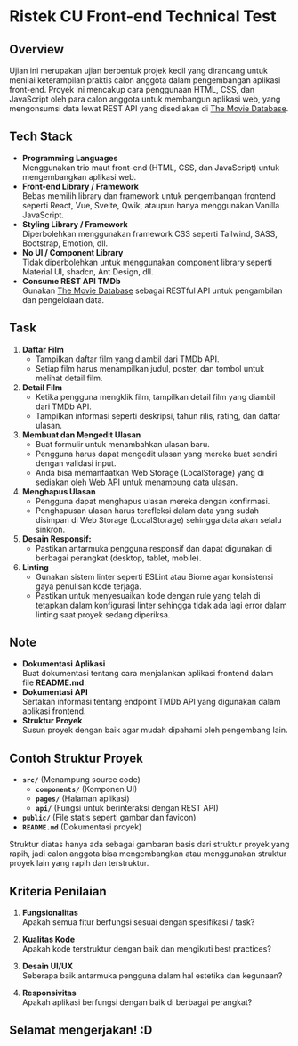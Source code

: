 # Ristek CU Front-end Technical Test

## Overview


Ujian ini merupakan ujian berbentuk projek kecil yang dirancang untuk menilai keterampilan praktis calon anggota dalam pengembangan aplikasi front-end. Proyek ini mencakup cara penggunaan HTML, CSS, dan JavaScript oleh para calon anggota untuk membangun aplikasi web, yang mengonsumsi data lewat REST API yang disediakan di [The Movie Database](https://developer.themoviedb.org/docs/getting-started).

## Tech Stack

- **Programming Languages**  
Menggunakan trio maut front-end (HTML, CSS, dan JavaScript) untuk mengembangkan aplikasi web.
- **Front-end Library / Framework**  
Bebas memilih library dan framework untuk pengembangan frontend seperti React, Vue, Svelte, Qwik, ataupun hanya menggunakan Vanilla JavaScript.
- **Styling Library / Framework**  
Diperbolehkan menggunakan framework CSS seperti Tailwind, SASS, Bootstrap, Emotion, dll.
- **No UI / Component Library**  
Tidak diperbolehkan untuk menggunakan component library seperti Material UI, shadcn, Ant Design, dll.
- **Consume REST API TMDb**  
Gunakan [The Movie Database](https://developer.themoviedb.org/docs/getting-started) sebagai RESTful API untuk pengambilan dan pengelolaan data.

## Task

1. **Daftar Film**
    - Tampilkan daftar film yang diambil dari TMDb API.
    - Setiap film harus menampilkan judul, poster, dan tombol untuk melihat detail film.
2. **Detail Film**
    - Ketika pengguna mengklik film, tampilkan detail film yang diambil dari TMDb API.
    - Tampilkan informasi seperti deskripsi, tahun rilis, rating, dan daftar ulasan.
3. **Membuat dan Mengedit Ulasan**
    - Buat formulir untuk menambahkan ulasan baru.
    - Pengguna harus dapat mengedit ulasan yang mereka buat sendiri dengan validasi input.
    - Anda bisa memanfaatkan Web Storage (LocalStorage) yang di sediakan oleh [Web API](https://developer.mozilla.org/en-US/docs/Web/API) untuk menampung data ulasan.
4. **Menghapus Ulasan**
    - Pengguna dapat menghapus ulasan mereka dengan konfirmasi.
    - Penghapusan ulasan harus terefleksi dalam data yang sudah disimpan di Web Storage (LocalStorage) sehingga data akan selalu sinkron.
5. **Desain Responsif:**
    - Pastikan antarmuka pengguna responsif dan dapat digunakan di berbagai perangkat (desktop, tablet, mobile).
6. **Linting** 
    - Gunakan sistem linter seperti ESLint atau Biome agar konsistensi gaya penulisan kode terjaga.
    - Pastikan untuk menyesuaikan kode dengan rule yang telah di tetapkan dalam konfigurasi linter sehingga tidak ada lagi error dalam linting saat proyek sedang diperiksa.

## **Note**

- **Dokumentasi Aplikasi**  
Buat dokumentasi tentang cara menjalankan aplikasi frontend dalam file **README.md**.
- **Dokumentasi API**  
Sertakan informasi tentang endpoint TMDb API yang digunakan dalam aplikasi frontend.
- **Struktur Proyek**  
Susun proyek dengan baik agar mudah dipahami oleh pengembang lain.

## **Contoh Struktur Proyek**


- **`src/`** (Menampung source code)
    - **`components/`** (Komponen UI)
    - **`pages/`** (Halaman aplikasi)
    - **`api/`** (Fungsi untuk berinteraksi dengan REST API)
- **`public/`** (File statis seperti gambar dan favicon)
- **`README.md`** (Dokumentasi proyek)

Struktur diatas hanya ada sebagai gambaran basis dari struktur proyek yang rapih, jadi calon anggota bisa mengembangkan atau menggunakan struktur proyek lain yang rapih dan terstruktur.

## **Kriteria Penilaian**

1. **Fungsionalitas**  
Apakah semua fitur berfungsi sesuai dengan spesifikasi / task?
2. **Kualitas Kode**  
Apakah kode terstruktur dengan baik dan mengikuti best practices?

3. **Desain UI/UX**  
Seberapa baik antarmuka pengguna dalam hal estetika dan kegunaan?
4. **Responsivitas**  
Apakah aplikasi berfungsi dengan baik di berbagai perangkat?

## Selamat mengerjakan! :D
